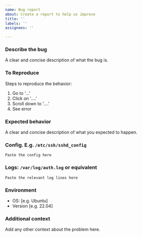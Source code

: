 ```yaml
---
name: Bug report
about: Create a report to help us improve
title: ''
labels: ''
assignees: ''

---
```


### Describe the bug
A clear and concise description of what the bug is.

### To Reproduce
Steps to reproduce the behavior:
1. Go to '...'
2. Click on '....'
3. Scroll down to '....'
4. See error

### Expected behavior
A clear and concise description of what you expected to happen.

### Config. E.g. `/etc/ssh/sshd_config`

```
Paste the config here
```

### Logs: `/var/log/auth.log` or equivalent

```
Paste the relevant log lines here
```

### Environment
 - OS: [e.g. Ubuntu]
 - Version [e.g. 22.04]

### Additional context
Add any other context about the problem here.
